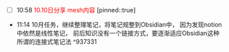
- [ ] 10:58 <font color="#ff0000">10.10日分享 mesh内容</font> [pinned::true]
- 11:14 
	10月任务，继续整理笔记，将笔记规整到Obsidian中， 因为发现notion中依然是线性笔记， 前后知识没有一个链接方式，要逐渐适应Obsidian这种所谓的连接式笔记法 ^937331
	  